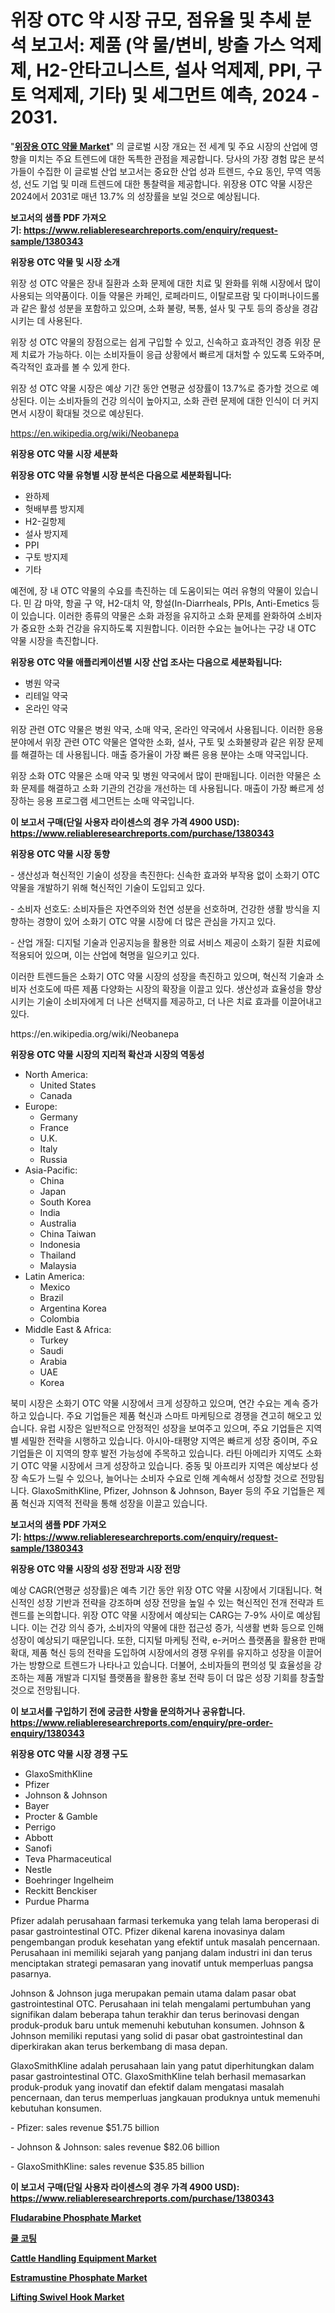 <p><h1>위장 OTC 약 시장 규모, 점유율 및 추세 분석 보고서: 제품 (약 물/변비, 방출 가스 억제제, H2-안타고니스트, 설사 억제제, PPI, 구토 억제제, 기타) 및 세그먼트 예측, 2024 - 2031.</h1></p><p>"<strong><a href="https://www.reliableresearchreports.com/gastrointestinal-otc-drugs-r1380343">위장용 OTC 약물 Market</a></strong>" 의 글로벌 시장 개요는 전 세계 및 주요 시장의 산업에 영향을 미치는 주요 트렌드에 대한 독특한 관점을 제공합니다. 당사의 가장 경험 많은 분석가들이 수집한 이 글로벌 산업 보고서는 중요한 산업 성과 트렌드, 수요 동인, 무역 역동성, 선도 기업 및 미래 트렌드에 대한 통찰력을 제공합니다. 위장용 OTC 약물 시장은 2024에서 2031로 매년 13.7% 의 성장률을 보일 것으로 예상됩니다.</p>
<p><strong>보고서의 샘플 PDF 가져오기:&nbsp;<a href="https://www.reliableresearchreports.com/enquiry/request-sample/1380343">https://www.reliableresearchreports.com/enquiry/request-sample/1380343</a></strong></p>
<p><strong>위장용 OTC 약물 및 시장 소개</strong></p>
<p><p>위장 성 OTC 약물은 장내 질환과 소화 문제에 대한 치료 및 완화를 위해 시장에서 많이 사용되는 의약품이다. 이들 약물은 카페인, 로페라미드, 이탈로프람 및 다이퍼나이드롤과 같은 활성 성분을 포함하고 있으며, 소화 불량, 복통, 설사 및 구토 등의 증상을 경감시키는 데 사용된다.</p><p>위장 성 OTC 약물의 장점으로는 쉽게 구입할 수 있고, 신속하고 효과적인 경증 위장 문제 치료가 가능하다. 이는 소비자들이 응급 상황에서 빠르게 대처할 수 있도록 도와주며, 즉각적인 효과를 볼 수 있게 한다.</p><p>위장 성 OTC 약물 시장은 예상 기간 동안 연평균 성장률이 13.7%로 증가할 것으로 예상된다. 이는 소비자들의 건강 의식이 높아지고, 소화 관련 문제에 대한 인식이 더 커지면서 시장이 확대될 것으로 예상된다.</p></p>
<p><a href="https://en.wikipedia.org/wiki/Neobanepa">https://en.wikipedia.org/wiki/Neobanepa</a></p>
<p><strong>위장용 OTC 약물 시장 세분화</strong></p>
<p><strong>위장용 OTC 약물 유형별 시장 분석은 다음으로 세분화됩니다:</strong></p>
<p><ul><li>완하제</li><li>헛배부름 방지제</li><li>H2-길항제</li><li>설사 방지제</li><li>PPI</li><li>구토 방지제</li><li>기타</li></ul></p>
<p><p>예전에, 장 내 OTC 약물의 수요를 촉진하는 데 도움이되는 여러 유형의 약물이 있습니다. 민 감 마약, 항골 구 약, H2-대치 약, 항설(In-Diarrheals, PPIs, Anti-Emetics 등이 있습니다. 이러한 종류의 약물은 소화 과정을 유지하고 소화 문제를 완화하여 소비자가 중요한 소화 건강을 유지하도록 지원합니다. 이러한 수요는 늘어나는 구강 내 OTC 약물 시장을 촉진합니다.</p></p>
<p><strong>위장용 OTC 약물 애플리케이션별 시장 산업 조사는 다음으로 세분화됩니다:</strong></p>
<p><ul><li>병원 약국</li><li>리테일 약국</li><li>온라인 약국</li></ul></p>
<p><p>위장 관련 OTC 약물은 병원 약국, 소매 약국, 온라인 약국에서 사용됩니다. 이러한 응용 분야에서 위장 관련 OTC 약물은 열악한 소화, 설사, 구토 및 소화불량과 같은 위장 문제를 해결하는 데 사용됩니다. 매출 증가율이 가장 빠른 응용 분야는 소매 약국입니다.</p><p>위장 소화 OTC 약물은 소매 약국 및 병원 약국에서 많이 판매됩니다. 이러한 약물은 소화 문제를 해결하고 소화 기관의 건강을 개선하는 데 사용됩니다. 매출이 가장 빠르게 성장하는 응용 프로그램 세그먼트는 소매 약국입니다.</p></p>
<p><strong>이 보고서 구매(단일 사용자 라이센스의 경우 가격 4900 USD): <a href="https://www.reliableresearchreports.com/purchase/1380343">https://www.reliableresearchreports.com/purchase/1380343</a></strong></p>
<p><strong>위장용 OTC 약물 시장 동향</strong></p>
<p><p>- 생산성과 혁신적인 기술이 성장을 촉진한다: 신속한 효과와 부작용 없이 소화기 OTC 약물을 개발하기 위해 혁신적인 기술이 도입되고 있다.</p><p>- 소비자 선호도: 소비자들은 자연주의와 천연 성분을 선호하며, 건강한 생활 방식을 지향하는 경향이 있어 소화기 OTC 약물 시장에 더 많은 관심을 가지고 있다.</p><p>- 산업 개질: 디지털 기술과 인공지능을 활용한 의료 서비스 제공이 소화기 질환 치료에 적용되어 있으며, 이는 산업에 혁명을 일으키고 있다.</p><p>이러한 트렌드들은 소화기 OTC 약물 시장의 성장을 촉진하고 있으며, 혁신적 기술과 소비자 선호도에 따른 제품 다양화는 시장의 확장을 이끌고 있다. 생산성과 효율성을 향상시키는 기술이 소비자에게 더 나은 선택지를 제공하고, 더 나은 치료 효과를 이끌어내고 있다.</p></p>
<p>https://en.wikipedia.org/wiki/Neobanepa</p>
<p><strong>위장용 OTC 약물 시장의 지리적 확산과 시장의 역동성</strong></p>
<p><ul>
    <li>
        North America:
        <ul>
            <li>United States</li>
            <li>Canada</li>
        </ul>
    </li>
    <li>
        Europe:
        <ul>
            <li>Germany</li>
            <li>France</li>
            <li>U.K.</li>
            <li>Italy</li>
            <li>Russia</li>
        </ul>
    </li>
    <li>
        Asia-Pacific:
        <ul>
            <li>China</li>
            <li>Japan</li>
            <li>South Korea</li>
            <li>India</li>
            <li>Australia</li>
            <li>China Taiwan</li>
            <li>Indonesia</li>
            <li>Thailand</li>
            <li>Malaysia</li>
        </ul>
    </li>
    <li>
        Latin America:
        <ul>
            <li>Mexico</li>
            <li>Brazil</li>
            <li>Argentina Korea</li>
            <li>Colombia</li>
        </ul>
    </li>
    <li>
        Middle East & Africa:
        <ul>
            <li>Turkey</li>
            <li>Saudi</li>
            <li>Arabia</li>
            <li>UAE</li>
            <li>Korea</li>
        </ul>
    </li>
    </ul></p>
<p><p>북미 시장은 소화기 OTC 약물 시장에서 크게 성장하고 있으며, 연간 수요는 계속 증가하고 있습니다. 주요 기업들은 제품 혁신과 스마트 마케팅으로 경쟁을 견고히 해오고 있습니다. 유럽 시장은 일반적으로 안정적인 성장을 보여주고 있으며, 주요 기업들은 지역별 세밀한 전략을 시행하고 있습니다. 아시아-태평양 지역은 빠르게 성장 중이며, 주요 기업들은 이 지역의 향후 발전 가능성에 주목하고 있습니다. 라틴 아메리카 지역도 소화기 OTC 약물 시장에서 크게 성장하고 있습니다. 중동 및 아프리카 지역은 예상보다 성장 속도가 느릴 수 있으나, 늘어나는 소비자 수요로 인해 계속해서 성장할 것으로 전망됩니다. GlaxoSmithKline, Pfizer, Johnson & Johnson, Bayer 등의 주요 기업들은 제품 혁신과 지역적 전략을 통해 성장을 이끌고 있습니다.</p></p>
<p><strong>보고서의 샘플 PDF 가져오기:&nbsp;<a href="https://www.reliableresearchreports.com/enquiry/request-sample/1380343">https://www.reliableresearchreports.com/enquiry/request-sample/1380343</a></strong></p>
<p><strong>위장용 OTC 약물 시장의 성장 전망과 시장 전망</strong></p>
<p><p>예상 CAGR(연평균 성장률)은 예측 기간 동안 위장 OTC 약물 시장에서 기대됩니다. 혁신적인 성장 기반과 전략을 강조하며 성장 전망을 높일 수 있는 혁신적인 전개 전략과 트렌드를 논의합니다. 위장 OTC 약물 시장에서 예상되는 CARG는 7-9% 사이로 예상됩니다. 이는 건강 의식 증가, 소비자의 약물에 대한 접근성 증가, 식생활 변화 등으로 인해 성장이 예상되기 때문입니다. 또한, 디지털 마케팅 전략, e-커머스 플랫폼을 활용한 판매 확대, 제품 혁신 등의 전략을 도입하여 시장에서의 경쟁 우위를 유지하고 성장을 이끌어 가는 방향으로 트렌드가 나타나고 있습니다. 더불어, 소비자들의 편의성 및 효율성을 강조하는 제품 개발과 디지털 플랫폼을 활용한 홍보 전략 등이 더 많은 성장 기회를 창출할 것으로 전망됩니다.</p></p>
<p><strong>이 보고서를 구입하기 전에 궁금한 사항을 문의하거나 공유합니다. <a href="https://www.reliableresearchreports.com/enquiry/pre-order-enquiry/1380343">https://www.reliableresearchreports.com/enquiry/pre-order-enquiry/1380343</a></strong></p>
<p><strong>위장용 OTC 약물 시장 경쟁 구도</strong></p>
<p><ul><li>GlaxoSmithKline</li><li>Pfizer</li><li>Johnson & Johnson</li><li>Bayer</li><li>Procter & Gamble</li><li>Perrigo</li><li>Abbott</li><li>Sanofi</li><li>Teva Pharmaceutical</li><li>Nestle</li><li>Boehringer Ingelheim</li><li>Reckitt Benckiser</li><li>Purdue Pharma</li></ul></p>
<p><p>Pfizer adalah perusahaan farmasi terkemuka yang telah lama beroperasi di pasar gastrointestinal OTC. Pfizer dikenal karena inovasinya dalam pengembangan produk kesehatan yang efektif untuk masalah pencernaan. Perusahaan ini memiliki sejarah yang panjang dalam industri ini dan terus menciptakan strategi pemasaran yang inovatif untuk memperluas pangsa pasarnya.</p><p>Johnson & Johnson juga merupakan pemain utama dalam pasar obat gastrointestinal OTC. Perusahaan ini telah mengalami pertumbuhan yang signifikan dalam beberapa tahun terakhir dan terus berinovasi dengan produk-produk baru untuk memenuhi kebutuhan konsumen. Johnson & Johnson memiliki reputasi yang solid di pasar obat gastrointestinal dan diperkirakan akan terus berkembang di masa depan.</p><p>GlaxoSmithKline adalah perusahaan lain yang patut diperhitungkan dalam pasar gastrointestinal OTC. GlaxoSmithKline telah berhasil memasarkan produk-produk yang inovatif dan efektif dalam mengatasi masalah pencernaan, dan terus memperluas jangkauan produknya untuk memenuhi kebutuhan konsumen.</p><p>- Pfizer: sales revenue $51.75 billion</p><p>- Johnson & Johnson: sales revenue $82.06 billion</p><p>- GlaxoSmithKline: sales revenue $35.85 billion</p></p>
<p><strong>이 보고서 구매(단일 사용자 라이센스의 경우 가격 4900 USD): <a href="https://www.reliableresearchreports.com/purchase/1380343">https://www.reliableresearchreports.com/purchase/1380343</a></strong></p>
<p><strong><p><a href="https://github.com/arionmp/Market-Research-Report-List-4/blob/main/fludarabine-phosphate-market.md">Fludarabine Phosphate Market</a></p><p><a href="https://medium.com/@joshuapierce88/%EC%BF%A8-%EC%BD%94%ED%8C%85-%EC%8B%9C%EC%9E%A5%EC%97%90-%EB%8C%80%ED%95%9C-%ED%86%B5%EC%B0%B0-%EC%8B%9C%EC%9E%A5-%EC%B0%B8%EA%B0%80%EC%9E%90-%EC%8B%9C%EC%9E%A5-%EA%B7%9C%EB%AA%A8-%EC%A7%80%EB%A6%AC%EC%A0%81-%EC%A7%80%EC%97%AD-%EB%B0%8F-%EC%98%88%EC%B8%A1-2024-2031-eaee3a79a3d5">쿨 코팅</a></p><p><a href="https://www.linkedin.com/pulse/global-cattle-handling-equipment-market-sector-types-applications-tnp1f?trackingId=n%2B7%2BtNo5R2SbDSq8X5yyiA%3D%3D">Cattle Handling Equipment Market</a></p><p><a href="https://github.com/markusgodoy/Market-Research-Report-List-4/blob/main/estramustine-phosphate-market.md">Estramustine Phosphate Market</a></p><p><a href="https://medium.com/@marcoshoppe2023/global-lifting-swivel-hook-market-focus-on-application-end-use-industry-type-equipment-and-67a7889cb280">Lifting Swivel Hook Market</a></p></strong></p>
<p></p>
